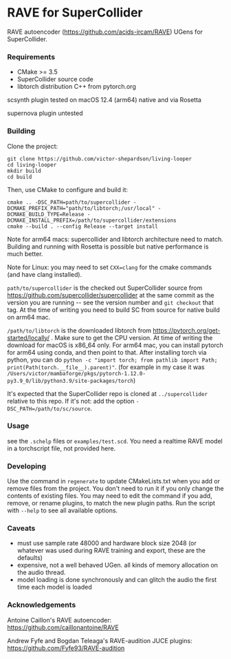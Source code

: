 # RAVE for SuperCollider

RAVE autoencoder (https://github.com/acids-ircam/RAVE) UGens for SuperCollider.

### Requirements

- CMake >= 3.5
- SuperCollider source code
- libtorch distribution C++ from pytorch.org

scsynth plugin tested on macOS 12.4 (arm64) native and via Rosetta

supernova plugin untested

### Building

Clone the project:

    git clone https://github.com/victor-shepardson/living-looper
    cd living-looper
    mkdir build
    cd build

Then, use CMake to configure and build it:

    cmake .. -DSC_PATH=path/to/supercollider -DCMAKE_PREFIX_PATH="path/to/libtorch;/usr/local" -DCMAKE_BUILD_TYPE=Release -DCMAKE_INSTALL_PREFIX=/path/to/supercollider/extensions
    cmake --build . --config Release --target install

Note for arm64 macs: supercollider and libtorch architecture need to match. Building and running with Rosetta is possible but native performance is much better.

Note for Linux: you may need to set `CXX=clang` for the cmake commands (and have clang installed).

`path/to/supercollider` is the checked out SuperCollider source from https://github.com/supercollider/supercollider at the same commit as the version you are running -- see the version number and `git checkout` that tag. At the time of writing you need to build SC from source for native build on arm64 mac.

`/path/to/libtorch` is the downloaded libtorch from https://pytorch.org/get-started/locally/ . Make sure to get the CPU version. At time of writing the download for macOS is x86_64 only. For arm64 mac, you can install pytorch for arm64 using conda, and then point to that. After installing torch via python, you can do `python -c "import torch; from pathlib import Path; print(Path(torch.__file__).parent)"`. (for example in my case it was `/Users/victor/mambaforge/pkgs/pytorch-1.12.0-py3.9_0/lib/python3.9/site-packages/torch`)

It's expected that the SuperCollider repo is cloned at `../supercollider` relative to this repo. If
it's not: add the option `-DSC_PATH=/path/to/sc/source`.

### Usage

see the `.schelp` files or `examples/test.scd`. You need a realtime RAVE model in a torchscript file, not provided here.

### Developing

Use the command in `regenerate` to update CMakeLists.txt when you add or remove files from the
project. You don't need to run it if you only change the contents of existing files. You may need to
edit the command if you add, remove, or rename plugins, to match the new plugin paths. Run the
script with `--help` to see all available options.

### Caveats

- must use sample rate 48000 and hardware block size 2048 (or whatever was used during RAVE training and export, these are the defaults)
- expensive, not a well behaved UGen. all kinds of memory allocation on the audio thread.
- model loading is done synchronously and can glitch the audio the first time each model is loaded

### Acknowledgements

Antoine Caillon's RAVE autoencoder: https://github.com/caillonantoine/RAVE

Andrew Fyfe and Bogdan Teleaga's RAVE-audition JUCE plugins: https://github.com/Fyfe93/RAVE-audition